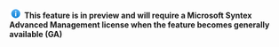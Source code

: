 ![Information icon](../media/info.png) **This feature is in preview and will require a Microsoft Syntex Advanced Management license when the feature becomes generally available (GA)**